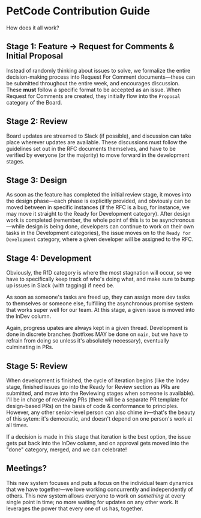 # PetCode Contribution Guide

How does it all work?

## Stage 1: Feature -> Request for Comments & Initial Proposal

Instead of randomly thinking about issues to solve, we formalize the entire decision-making process into Request For Comment documents—these can be submitted throughout the entire week, and encourages discussion. These **must** follow a specific format to be accepted as an issue. When Request for Comments are created, they initially flow into the `Proposal` category of the Board.

## Stage 2: Review

Board updates are streamed to Slack (if possible), and discussion can take place wherever updates are available. These discussions must follow the guidelines set out in the RFC documents themselves, and have to be verified by everyone (or the majority) to move forward in the development stages.

## Stage 3: Design

As soon as the feature has completed the initial review stage, it moves into the design phase—each phase is explicitly provided, and obviously can be moved between in specific instances (if the RFC is a bug, for instance, we may move it straight to the Ready for Development category). After design work is completed (remember, the whole point of this is to be asynchronous—while design is being done, developers can continue to work on their own tasks in the Development categories), the issue moves on to the `Ready for Development` category, where a given developer will be assigned to the RFC.

## Stage 4: Development

Obviously, the RfD category is where the most stagnation will occur, so we have to specifically keep track of who's doing what, and make sure to bump up issues in Slack (with tagging) if need be.

As soon as someone's tasks are freed up, they can assign more dev tasks to themselves or someone else, fulfilling the asynchronous promise system that works super well for our team. At this stage, a given issue is moved into the InDev column.

Again, progress upates are always kept in a given thread. Development is done in discrete branches (hotfixes MAY be done on `main`, but we have to refrain from doing so unless it's absolutely necessary), eventually culminating in PRs.
## Stage 5: Review

When development is finished, the cycle of iteration begins (like the Indev stage, finished issues go into the Ready for Review section as PRs are submitted, and move into the Reviewing stages when someone is available). I'll be in charge of reviewing PRs (there will be a separate PR template for design-based PRs) on the basis of code & conformance to principles. However, any other senior-level person can also chime in—that's the beauty of this sytem: it's democratic, and doesn't depend on one person's work at all times.

If a decision is made in this stage that iteration is the best option, the issue gets put back into the InDev column, and on approval gets moved into the "done" category, merged, and we can celebrate!

## Meetings?

This new system focuses and puts a focus on the individual team dynamics that we have together—we love working concurrently and independently of others. This new system allows everyone to work on *something* at every single point in time; no more waiting for updates on any other work. It leverages the power that every one of us has, together.
